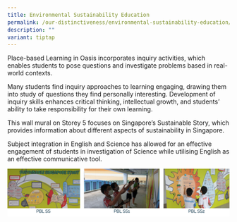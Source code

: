 ```yaml
---
title: Environmental Sustainability Education
permalink: /our-distinctiveness/environmental-sustainability-education/
description: ""
variant: tiptap
---
```

Place-based Learning in Oasis incorporates inquiry activities, which enables students to pose questions and investigate problems based in real-world contexts.

Many students find inquiry approaches to learning engaging, drawing them into study of questions they find personally interesting. Development of inquiry skills enhances critical thinking, intellectual growth, and students’ ability to take responsibility for their own learning.

This wall mural on Storey 5 focuses on Singapore’s Sustainable Story, which provides information about different aspects of sustainability in Singapore.

Subject integration in English and Science has allowed for an effective engagement of students in investigation of Science while utilising English as an effective communicative tool.

![](/images/ssm.png)